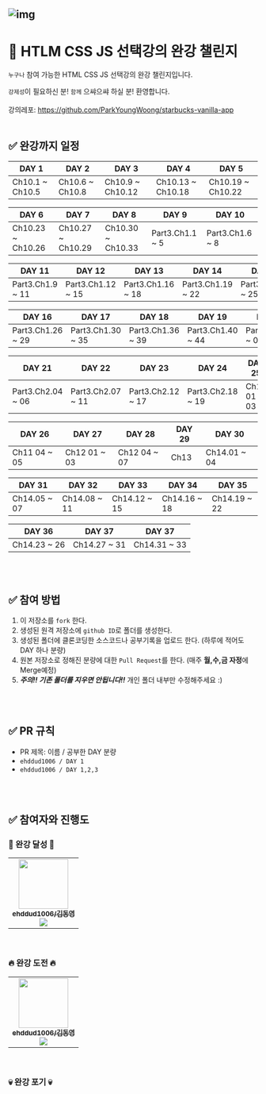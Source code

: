 ![img](./.Readme/logo.gif)
---
# 💯 HTLM CSS JS 선택강의 완강 챌린지
`누구나` 참여 가능한 HTML CSS JS 선택강의 완강 챌린지입니다.

`강제성`이 필요하신 분! `함께` 으쌰으쌰 하실 분! 환영합니다.
<br /><br/>
강의레포: https://github.com/ParkYoungWoong/starbucks-vanilla-app
<br /><br/>

## ✅ 완강까지 일정

| DAY 1           | DAY 2           | DAY 3            | DAY 4            | DAY 5 |
| ----------------| --------------- | ---------------- | ---------------- | ---------------- |
| Ch10.1 ~ Ch10.5 | Ch10.6 ~ Ch10.8 | Ch10.9 ~ Ch10.12  | Ch10.13 ~ Ch10.18  | Ch10.19 ~ Ch10.22  |



| DAY 6          | DAY 7           | DAY 8            | DAY 9            | DAY 10 |
| ----------------| --------------- | ---------------- | ---------------- | ---------------- |
| Ch10.23 ~ Ch10.26 | Ch10.27 ~ Ch10.29 | Ch10.30 ~ Ch10.33  | Part3.Ch1.1 ~ 5  | Part3.Ch1.6 ~ 8 |



| DAY 11          | DAY 12           | DAY 13            | DAY 14            | DAY 15 |
| ----------------| --------------- | ---------------- | ---------------- | ---------------- |
| Part3.Ch1.9 ~ 11 | Part3.Ch1.12 ~ 15 | Part3.Ch1.16 ~ 18  | Part3.Ch1.19 ~ 22  | Part3.Ch1.23 ~ 25 |



| DAY 16          | DAY 17           | DAY 18            | DAY 19            | DAY 20 |
| ----------------| --------------- | ---------------- | ---------------- | ---------------- |
| Part3.Ch1.26 ~ 29 | Part3.Ch1.30 ~ 35 | Part3.Ch1.36 ~ 39  | Part3.Ch1.40 ~ 44  | Part3.Ch2.01 ~ 03

| DAY 21         | DAY 22           | DAY 23            | DAY 24            | DAY 25 |
| ----------------| --------------- | ---------------- | ---------------- | ---------------- |
| Part3.Ch2.04 ~ 06 | Part3.Ch2.07 ~ 11 | Part3.Ch2.12 ~ 17  | Part3.Ch2.18 ~ 19  | Ch11 01 ~ 03 |



| DAY 26          | DAY 27           | DAY 28            | DAY 29         | DAY 30 |
| ----------------| --------------- | ---------------- | ---------------- | ---------------- |
| Ch11 04 ~ 05 | Ch12 01 ~ 03 | Ch12 04 ~ 07   | Ch13 | Ch14.01 ~ 04  |


| DAY 31          | DAY 32          | DAY 33            | DAY 34         | DAY 35 |
| ----------------| --------------- | ---------------- | ---------------- | ---------------- |
| Ch14.05 ~ 07 | Ch14.08 ~ 11 | Ch14.12 ~ 15  | Ch14.16 ~ 18  | Ch14.19 ~ 22  |

| DAY 36          | DAY 37               | DAY 37               | 
| ----------------| ---------------      |   ---------------      |   
| Ch14.23 ~ 26 | Ch14.27 ~ 31 |  Ch14.31 ~ 33 | 



<br />
<br />

## ✅ 참여 방법
1. 이 저장소를 `fork` 한다.
2. 생성된 원격 저장소에 `github ID`로 폴더를 생성한다.
3. 생성된 폴더에 클론코딩한 소스코드나 공부기록을 업로드 한다. (하루에 적어도 DAY 하나 분량)
4. 원본 저장소로 정해진 분량에 대한 `Pull Request`를 한다. (매주  **월,수,금 자정**에 Merge예정)
5. ***주의!! 기존 폴더를 지우면 안됩니다!!*** 개인 폴더 내부만 수정해주세요 :)

<br />
<br />

## ✅ PR 규칙
- PR 제목: 이름 / 공부한 DAY 분량
-  ```ehddud1006 / DAY 1  ```
-  ```ehddud1006 / DAY 1,2,3  ```



<br />
<br />



## ✅ 참여자와 진행도
### 🎉 완강 달성 🎉
<table><tr>   <td align="center"><a href="https://github.com/ehddud1006"><img src="https://avatars.githubusercontent.com/u/62373865?v=4" width="100px;" alt=""/>         <br /><sub><b>ehddud1006/김동영</b><br><img src="https://us-central1-progress-markdown.cloudfunctions.net/progress/100"/></sub></a><br /></td></tr>
</table><br />

### 🔥 완강 도전 🔥
<table><tr>         <td align="center"><a href="https://github.com/ehddud1006"><img src="https://avatars.githubusercontent.com/u/62373865?v=4" width="100px;" alt=""/>         <br /><sub><b>ehddud1006/김동영</b><br><img src="https://us-central1-progress-markdown.cloudfunctions.net/progress/0"/></sub></a><br /></td>
</tr></table><br />

### 💀 완강 포기 💀
<table><tr></tr>
</table><br />


